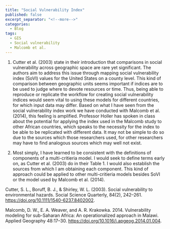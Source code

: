 ```yaml
---
title: "Social Vulnerability Index"
published: false
excerpt_separator: "<!--more-->"
categories:
  - Blog
tags:
  - GIS
  - Social vulnerability
  - Malcomb et al.
---
```


1. Cutter et al. (2003) state in their introduction that comparisons in social vulnerability across geographic space are rare yet significant. The authors aim to address this issue through mapping social vulnerability index (SoVI) values for the United States on a county level. This kind of comparison between geographic units seems important if indices are to be used to judge where to devote resources or time. Thus, being able to reproduce or replicate the workflow for creating social vulnerability indices would seem vital to using these models for different countries, for which input data may differ. Based on what I have seen from the social vulnerability index work we have conducted with Malcomb et al. (2014), this feeling is amplified. Professor Holler has spoken in class about the potential for applying the index used in the Malcomb study to other African countries, which speaks to the necessity for the index to be able to be replicated with different data. It may not be simple to do so due to the sources which those researchers used, for other researchers may have to find analogous sources which may well not exist.

2. Most simply, I have learned to be consistent with the definitions of components of a multi-critieria model. I would seek to define terms early on, as Cutter et al. (2003) do in their Table 1. I would also establish the sources from which I am obtaining each component. This kind of approach could be applied to other multi-critieria models besides SoVI or the model used by Malcomb et al. (2014).


Cutter, S. L., Boruff, B. J., & Shirley, W. L. (2003). Social vulnerability to environmental hazards. Social Science Quarterly, 84(2), 242–261. <https://doi.org/10.1111/1540-6237.8402002>.

Malcomb, D. W., E. A. Weaver, and A. R. Krakowka. 2014. Vulnerability modeling for sub-Saharan Africa: An operationalized approach in Malawi. Applied Geography 48:17–30. <https://doi.org/10.1016/j.apgeog.2014.01.004>.